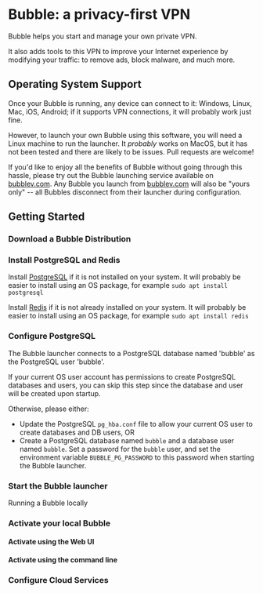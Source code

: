 # Bubble: a privacy-first VPN

Bubble helps you start and manage your own private VPN.

It also adds tools to this VPN to improve your Internet experience by modifying your traffic: to
remove ads, block malware, and much more.

## Operating System Support
Once your Bubble is running, any device can connect to it: Windows, Linux, Mac, iOS, Android; if it supports VPN connections,
it will probably work just fine.

However, to launch your own Bubble using this software, you will need a Linux machine to run the launcher.
It *probably* works on MacOS, but it has not been tested and there are likely to be issues. Pull requests are welcome!

If you'd like to enjoy all the benefits of Bubble without going through this hassle, please try out the Bubble launching
service available on [bubblev.com](https://bubblev.com). Any Bubble you launch from [bubblev.com](https://bubblev.com)
will also be "yours only" -- all Bubbles disconnect from their launcher during configuration.

## Getting Started

### Download a Bubble Distribution

### Install PostgreSQL and Redis
Install [PostgreSQL](https://www.postgresql.org/download/) if it is not installed on your system.
It will probably be easier to install using an OS package, for example `sudo apt install postgresql`

Install [Redis](https://redis.io/download) if it is not already installed on your system.
It will probably be easier to install using an OS package, for example `sudo apt install redis`

### Configure PostgreSQL
The Bubble launcher connects to a PostgreSQL database named 'bubble' as the PostgreSQL user 'bubble'.

If your current OS user account has permissions to create PostgreSQL databases and users, you can skip this step
since the database and user will be created upon startup.

Otherwise, please either:
  * Update the PostgreSQL `pg_hba.conf` file to allow your current OS user to create databases and DB users, OR
  * Create a PostgreSQL database named `bubble` and a database user named `bubble`. Set a password for the `bubble` user,
  and set the environment variable `BUBBLE_PG_PASSWORD` to this password when starting the Bubble launcher.

### Start the Bubble launcher
Running a Bubble locally 

### Activate your local Bubble

#### Activate using the Web UI

#### Activate using the command line

### Configure Cloud Services

